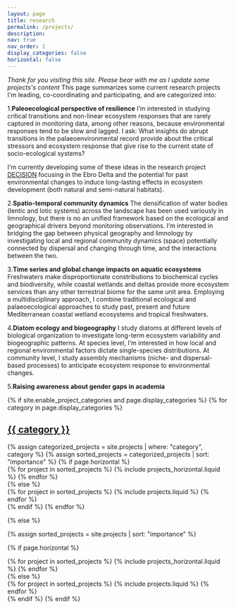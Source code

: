 ```yaml
---
layout: page
title: research
permalink: /projects/
description: 
nav: true
nav_order: 1
display_categories: false
horizontal: false
---
```


*Thank for you visiting this site. Please bear with me as I update some projects's content*
This page summarizes some current research projects I'm leading, co-coordinating and participating, and are categorized into:

1.**Paleoecological perspective of resilience**
I’m interested in studying critical transitions and non-linear ecosystem responses that are rarely captured in monitoring data, among other reasons, because environmental responses tend to be slow and lagged. I ask: What insights do abrupt transitions in the palaeoenvironmental record provide about the critical stressors and ecosystem response that give rise to the current state of socio-ecological systems? 

I'm currently developing some of these ideas in the research project [DECISION](1_project) focusing in the Ebro Delta and the potential for past environmental changes to induce long-lasting effects in ecosystem development (both natural and semi-natural habitats).


2.**Spatio-temporal community dynamics**
The densification of water bodies (lentic and lotic systems) across the landscape has been used variously in limnology, but there is no an unified framework based on the ecological and geographical drivers beyond monitoring observations. I’m interested in bridging the gap between physical geography and limnology by investigating local and regional community dynamics (space) potentially connected by dispersal and changing through time, and the interactions between the two.


3.**Time series and global change impacts on aquatic ecosystems**
Freshwaters make disproportionate constributions to biochemical cycles and biodiversity, while coastal wetlands and deltas provide more ecosystem services than any other terrestrial biome for the same unit area. Employing a multidisciplinary approach, I combine traditional ecological and palaeoecological approaches to study past, present and future Mediterranean coastal wetland ecosystems and tropical freshwaters.


4.**Diatom ecology and biogeography**
I study diatoms at different levels of biological organization to investigate long-term ecosystem variability and biogeographic patterns. At species level, I’m interested in how local and regional environmental factors dictate single-species distributions. At community level, I study assembly mechanisms (niche- and dispersal-based processes) to anticipate ecosystem response to environmental changes.


5.**Raising awareness about gender gaps in academia**


<!-- pages/projects.md -->
<div class="projects">
{% if site.enable_project_categories and page.display_categories %}
  <!-- Display categorized projects -->
  {% for category in page.display_categories %}
  <a id="{{ category }}" href=".#{{ category }}">
    <h2 class="category">{{ category }}</h2>
  </a>
  {% assign categorized_projects = site.projects | where: "category", category %}
  {% assign sorted_projects = categorized_projects | sort: "importance" %}
  <!-- Generate cards for each project -->
  {% if page.horizontal %}
  <div class="container">
    <div class="row row-cols-1 row-cols-md-2">
    {% for project in sorted_projects %}
      {% include projects_horizontal.liquid %}
    {% endfor %}
    </div>
  </div>
  {% else %}
  <div class="row row-cols-1 row-cols-md-3">
    {% for project in sorted_projects %}
      {% include projects.liquid %}
    {% endfor %}
  </div>
  {% endif %}
  {% endfor %}

{% else %}

<!-- Display projects without categories -->

{% assign sorted_projects = site.projects | sort: "importance" %}

  <!-- Generate cards for each project -->

{% if page.horizontal %}

  <div class="container">
    <div class="row row-cols-1 row-cols-md-2">
    {% for project in sorted_projects %}
      {% include projects_horizontal.liquid %}
    {% endfor %}
    </div>
  </div>
  {% else %}
  <div class="row row-cols-1 row-cols-md-3">
    {% for project in sorted_projects %}
      {% include projects.liquid %}
    {% endfor %}
  </div>
  {% endif %}
{% endif %}
</div>
